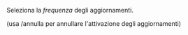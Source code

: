 Seleziona la *frequenza* degli aggiornamenti\.

\(usa /annulla per annullare l'attivazione degli aggiornamenti\)
